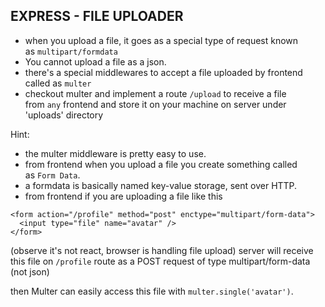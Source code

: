 EXPRESS - FILE UPLOADER
-----------------------

-   when you upload a file, it goes as a special type of request known as `multipart/formdata`
-   You cannot upload a file as a json.
-   there's a special middlewares to accept a file uploaded by frontend called as `multer`
-   checkout multer and implement a route `/upload` to receive a file from `any` frontend and store it on your machine on server under 'uploads' directory

Hint:

-   the multer middleware is pretty easy to use.
-   from frontend when you upload a file you create something called as `Form Data`.
-   a formdata is basically named key-value storage, sent over HTTP.
-   from frontend if you are uploading a file like this

```
<form action="/profile" method="post" enctype="multipart/form-data">
  <input type="file" name="avatar" />
</form>

```

(observe it's not react, browser is handling file upload) server will receive this file on `/profile` route as a POST request of type multipart/form-data (not json)

then Multer can easily access this file with `multer.single('avatar')`.